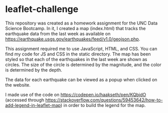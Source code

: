 # leaflet-challenge

This repository was created as a homework assignment for the UNC Data Science Bootcamp. In it, I created a map (index.html) that tracks the earthquake data from the last week as available on https://earthquake.usgs.gov/earthquakes/feed/v1.0/geojson.php.

This assignment required me to use JavaScript, HTML, and CSS. You can find my code for JS and CSS in the static directory. The map has been styled so that each of the earthquakes in the last week are shown as circles. The size of the circle is determined by the magnitude, and the color is determined by the depth. 

The data for each earthquake can be viewed as a popup when clicked on the website. 

I made use of the code on https://codepen.io/haakseth/pen/KQbjdO (accessed through https://stackoverflow.com/questions/59453642/how-to-add-legend-in-leaflet-map) in order to build the legend for the map.